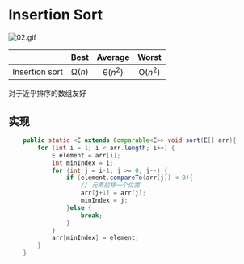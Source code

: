 # Insertion Sort

![02.gif](/Users/lin/Desktop/Github/Boating01_Basic/docs/排序/image/02.gif)

|                | Best   | Average  | Worst    |
| -------------- |:------:|:--------:|:--------:|
| Insertion sort | Ω($n$) | θ($n^2$) | O($n^2$) |

对于近乎排序的数组友好 

## 实现

```java
    public static <E extends Comparable<E>> void sort(E[] arr){
        for (int i = 1; i < arr.length; i++) {
            E element = arr[i];
            int minIndex = i;
            for (int j = i-1; j >= 0; j--) {
                if (element.compareTo(arr[j]) < 0){
                    // 元素前移一个位置
                    arr[j+1] = arr[j];
                    minIndex = j;
                }else {
                    break;
                }
            }
            arr[minIndex] = element;
        }
    }
```
